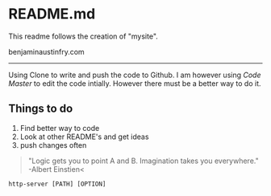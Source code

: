 # README.md

This readme follows the creation of "mysite".
 
benjaminaustinfry.com


----------------------------------------------------------
Using Clone to write and push the code to Github.
I am however using *Code Master* to edit the code intially. However 
there must be a better way to do it.
## Things to do
1. Find better way to code
2. Look at other README's and get ideas
3. push changes often

> "Logic gets you to point A and B. Imagination takes you everywhere." -Albert Einstien<

<code>http-server [PATH] [OPTION]